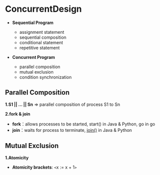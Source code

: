 # ConcurrentDesign
- **Sequential Program**
  - assignment statement
  - sequential composition
  - conditional statement
  - repetitive statement
  
- **Concurrent Program**
  - parallel composition
  - mutual exclusion
  - condition synchronization

## Parallel Composition

**1.S1 || ... || Sn** => parallel composition of process S1 to Sn

**2.fork & join**
  - **fork**：allows processes to be started, start() in Java & Python, go in go
  - **join**：waits for process to terminate, [join()](https://www.geeksforgeeks.org/joining-threads-in-java/) in Java & Python
  
## Mutual Exclusion
    
**1.Atomicity**
  - **Atomicity brackets**: `<`x := x + 1`>`
